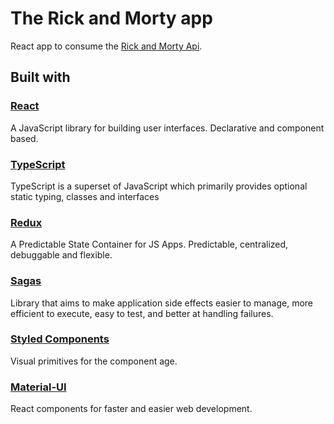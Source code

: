 # The Rick and Morty app
React app to consume the [Rick and Morty Api](https://rickandmortyapi.com/).

## Built with
### [React](https://reactjs.org/)
A JavaScript library for building user interfaces. Declarative and component based.

### [TypeScript](http://www.typescriptlang.org/)
TypeScript is a superset of JavaScript which primarily provides optional static typing, classes and interfaces

### [Redux](https://redux.js.org/)
A Predictable State Container for JS Apps. Predictable, centralized, debuggable and flexible.

### [Sagas](https://redux-saga.js.org/)
Library that aims to make application side effects easier to manage, more efficient to execute, easy to test, and better at handling failures.

### [Styled Components](https://styled-components.com/)
Visual primitives for the component age.

### [Material-UI](https://material-ui.com/)
React components for faster and easier web development. 